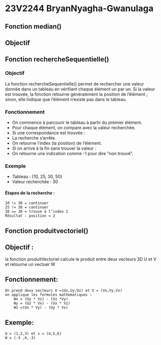# 23V2244 BryanNyagha-Gwanulaga

## Fonction median()
## Objectif
 ## Fonction rechercheSequentielle()
### Objectif
La fonction rechercheSequentielle() permet de rechercher une valeur donnée dans un tableau en vérifiant chaque élément un par un.
Si la valeur est trouvée, la fonction retourne généralement la position de l’élément ; sinon, elle indique que l’élément n’existe pas dans le tableau.

### Fonctionnement
* On commence à parcourir le tableau à partir du premier élément.
* Pour chaque élément, on compare avec la valeur recherchée.
* Si une correspondance est trouvée :
* La recherche s’arrête.
* On retourne l’index (la position) de l’élément.
* Si on arrive à la fin sans trouver la valeur :
* On retourne une indication comme -1 pour dire "non trouvé".

### Exemple

* Tableau : {10, 25, 30, 50}
* Valeur recherchée : 30

#### Étapes de la recherche :
    10 != 30 = continuer
    25 != 30 = continuer
    30 == 30 = trouvé à l’index 2
    Résultat : position = 2

## Fonction  produitvectoriel()
## Objectif :
la fonction produitVectoriel calcule le produit entre deux vecteurs 3D U et V et retourne un vectuer W 

## Fonctionnement:
    On prend deux vecteurs U =(Ux,Uy,Uz) et V = (Vx,Vy,Vz) 
    on applique les formules mathematiques :
        Wx = (Uy * Vz) - (Uz *Vy)
        Wy = (Uz * Vx) - (Ux * Vz)
        Wz =(Ux * Vy) - (Uy * Vx)
## Exemple:
    U = (1,2,3) et v = (4,5,6) 
    W = (-3 ,6,-3)
